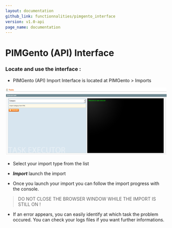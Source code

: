 ```yaml
---
layout: documentation
github_link: functionnalities/pimgento_interface
version: v1.0-api
page_name: documentation
---
```


# PIMGento (API) Interface

### Locate and use the interface :

* PIMGento (API) Import Interface is located at PIMGento > Imports

![pimgento-interface](PIMGento-API-interface.png)

* Select your import type from the list
* ***Import*** launch the import

* Once you launch your import you can follow the import progress with the console.
>  DO NOT CLOSE THE BROWSER WINDOW WHILE THE IMPORT IS STILL ON !
* If an error appears, you can easily identify at which task the problem occured. You can check your logs files if you want further informations.